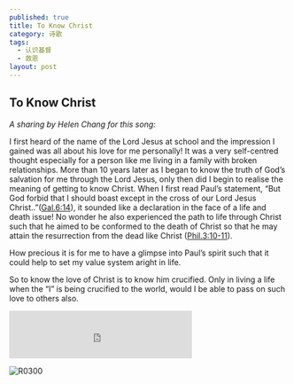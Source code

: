 ```yaml
---
published: true
title: To Know Christ
category: 诗歌
tags:
  - 认识基督
  - 救恩
layout: post
---
```


## To Know Christ

*A sharing by Helen Chang for this song:*

I first heard of the name of the Lord Jesus at school and the impression I gained was all about his love for me personally! It was a very self-centred thought especially for a person like me living in a family with broken relationships. More than 10 years later as I began to know the truth of God’s salvation for me through the Lord Jesus, only then did I begin to realise the meaning of getting to know Christ. When I first read Paul’s statement, “But God forbid that I should boast except in the cross of our Lord Jesus Christ..”([Gal.6:14](https://biblia.com/bible/esv/Gal.6.14)), it sounded like a declaration in the face of a life and death issue! No wonder he also experienced the path to life through Christ such that he aimed to be conformed to the death of Christ so that he may attain the resurrection from the dead like Christ ([Phil.3:10-11](https://biblia.com/bible/esv/Phil.3.10-11)). 

How precious it is for me to have a glimpse into Paul’s spirit such that it could help to set my value system aright in life. 

So to know the love of Christ is to know him crucified. Only in living a life when the “I” is being crucified to the world, would I be able to pass on such love to others also.

<iframe frameborder="no" border="0" marginwidth="0" marginheight="0" width=330 height=86 src="http://christiandiscipleschurch.org/sites/default/files/music/mp3/D0300.mp3"></iframe>


![R0300](https://github.com/songsworship/Songs/blob/main/_posts/images/R0300.png?raw=true)

